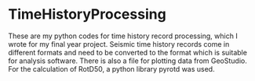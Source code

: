 # TimeHistoryProcessing
These are my python codes for time history record processing, which I wrote for my final year project.
Seismic time history records come in different formats and need to be converted to the format which is suitable for analysis software.
There is also a file for plotting data from GeoStudio. For the calculation of RotD50, a python library pyrotd was used.

